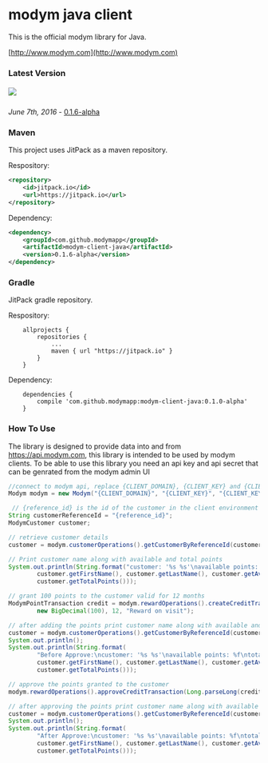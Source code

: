 # modym java client
This is the official modym library for Java. 

[http://www.modym.com](http://www.modym.com)

### Latest Version 
##### [![](https://jitpack.io/v/modymapp/modym-client-java.svg)](https://jitpack.io/#modymapp/modym-client-java) 
_June 7th, 2016_ - [0.1.6-alpha](https://github.com/modymapp/modym-client-java/releases/tag/0.1.6-alpha)

### Maven
This project uses JitPack as a maven repository.

Respository:
```xml
<repository>
    <id>jitpack.io</id>
    <url>https://jitpack.io</url>
</repository>
```

Dependency:
```xml
<dependency>
    <groupId>com.github.modymapp</groupId>
    <artifactId>modym-client-java</artifactId>
    <version>0.1.6-alpha</version>
</dependency>
```


### Gradle
JitPack gradle repository.

Respository:
```code
    allprojects {
	    repositories {
		    ...
		    maven { url "https://jitpack.io" }
	    }
    }
```

Dependency:
```code
    dependencies {
        compile 'com.github.modymapp:modym-client-java:0.1.0-alpha'
    }
```

### How To Use
The library is designed to provide data into and from https://api.modym.com, this library is intended to be used by modym clients.
To be able to use this library you need an api key and api secret that can be genrated from the modym admin UI

```java
//connect to modym api, replace {CLIENT_DOMAIN}, {CLIENT_KEY} and {CLIENT_KEY} with the ones from modym admin api settings page.
Modym modym = new Modym("{CLIENT_DOMAIN}", "{CLIENT_KEY}", "{CLIENT_KEY}");

 // {reference_id} is the id of the customer in the client environment
String customerReferenceId = "{reference_id}";
ModymCustomer customer;

// retrieve customer details
customer = modym.customerOperations().getCustomerByReferenceId(customerReferenceId);

// Print customer name along with available and total points
System.out.println(String.format("customer: '%s %s'\navailable points: %f\ntotal points: %f",
        customer.getFirstName(), customer.getLastName(), customer.getAvailablePoints(),
        customer.getTotalPoints()));

// grant 100 points to the customer valid for 12 months
ModymPointTransaction credit = modym.rewardOperations().createCreditTransaction(customer.getCustomerId(),
        new BigDecimal(100), 12, "Reward on visit");

// after adding the points print customer name along with available and total points
customer = modym.customerOperations().getCustomerByReferenceId(customerReferenceId);
System.out.println();
System.out.println(String.format(
        "Before Approve:\ncustomer: '%s %s'\navailable points: %f\ntotal points: %f",
        customer.getFirstName(), customer.getLastName(), customer.getAvailablePoints(),
        customer.getTotalPoints()));

// approve the points granted to the customer
modym.rewardOperations().approveCreditTransaction(Long.parseLong(credit.getTransactionId()));

// after approving the points print customer name along with available and total points
customer = modym.customerOperations().getCustomerByReferenceId(customerReferenceId);
System.out.println();
System.out.println(String.format(
        "After Approve:\ncustomer: '%s %s'\navailable points: %f\ntotal points: %f",
        customer.getFirstName(), customer.getLastName(), customer.getAvailablePoints(),
        customer.getTotalPoints()));
```

